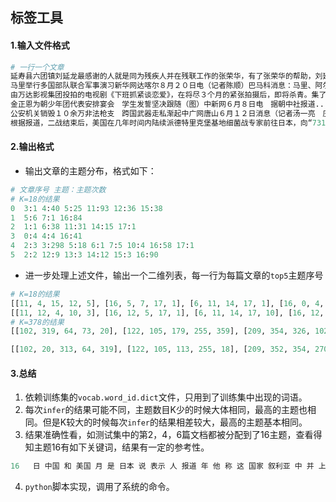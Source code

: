 ## 标签工具

#### 1.输入文件格式

```python
# 一行一个文章
延寿县六团镇刘延龙最感谢的人就是同为残疾人并在残联工作的张荣华，有了张荣华的帮助，刘延龙一家于...
马里举行多国部队联合军事演习新华网达喀尔８月２０日电（记者陈顺）巴马科消息：马里、阿尔及利亚....
由万达影视集团投拍的电视剧《下班抓紧谈恋爱》，在将尽３个月的紧张拍摄后，即将杀青。集了朱雨辰....
金正恩为朝少年团代表安排宴会　学生发誓坚决跟随（图）中新网６月８日电　据朝中社报道......
公安机关销毁１０余万非法枪支　跨国武器走私渐起中广网唐山６月１２日消息（记者汤一亮　庄胜春）....
根据报道，二战结束后，美国在几年时间内陆续派德特里克堡基地细菌战专家前往日本，向“731部队”....
```

#### 2.输出格式

* 输出文章的主题分布，格式如下：

```python
# 文章序号 主题：主题次数
# K=18的结果
0  3:1 4:40 5:25 11:93 12:36 15:38
1  5:6 7:1 16:84
2  1:1 6:38 11:31 14:15 17:1
3  0:4 4:4 16:41
4  2:3 3:298 5:18 6:1 7:5 10:4 16:58 17:1
5  2:2 12:9 13:3 14:12 15:3 16:90
```

* 进一步处理上述文件，输出一个二维列表，每一行为每篇文章的`top5`主题序号

```python
# K=18的结果
[[11, 4, 15, 12, 5], [16, 5, 7, 17, 1], [6, 11, 14, 17, 1], [16, 0, 4, 1, 2], [3, 16, 5, 7, 10], [16, 14, 12, 15, 13]]
[[11, 12, 4, 10, 3], [16, 12, 5, 17, 1], [6, 11, 14, 17, 10], [16, 12, 0, 4, 7], [3, 16, 5, 10, 7], [16, 12, 15, 4, 13]]
# K=378的结果
[[102, 319, 64, 73, 20], [122, 105, 179, 255, 359], [209, 354, 326, 102, 352], [189, 165, 0, 170, 100], [351, 346, 192, 310, 364], [341, 263, 213, 336, 371]]

[[102, 20, 313, 64, 319], [122, 105, 113, 255, 18], [209, 352, 354, 270, 134], [189, 77, 237, 78, 224], [351, 346, 192, 226, 341], [341, 336, 263, 237, 212]]

```

#### 3.总结

1. 依赖训练集的`vocab.word_id.dict`文件，只用到了训练集中出现的词语。
2. 每次`infer`的结果可能不同，主题数目K少的时候大体相同，最高的主题也相同。但是K较大的时候每次`infer`的结果相差较大，最高的主题基本相同。
3. 结果准确性看，如测试集中的第2，4，6篇文档都被分配到了16主题，查看得知主题16有如下关键词，结果有一定的参考性。

```python
16   日 中国 和 美国 月 是 日本 说 表示 人 报道 年 他 称 这 国家 叙利亚 中 并 上 问题 其 总统 国际 俄罗斯 有 政府 合作 进行 但 举行 可能 日电 提供 后 伊朗 地区 记者 等 认为 新 媒体 该 计划 没有 时 钓鱼岛 权利 我们 前 印度 一 会议 英国 而 包括 组织 奥巴马 安全 会 宣布 委员会 目前 发生 关系 当地 埃及 内容 联合国 政治 韩国 希望 美 双方 支持 一个 新华社 事件 发言人 世界 当天 要求 国 官员 欧盟 他们 中方 应 之 到 调查 相关 保密 选举 菲律宾 俄 经济 以及 消息 军事
```

4. `python`脚本实现，调用了系统的命令。



